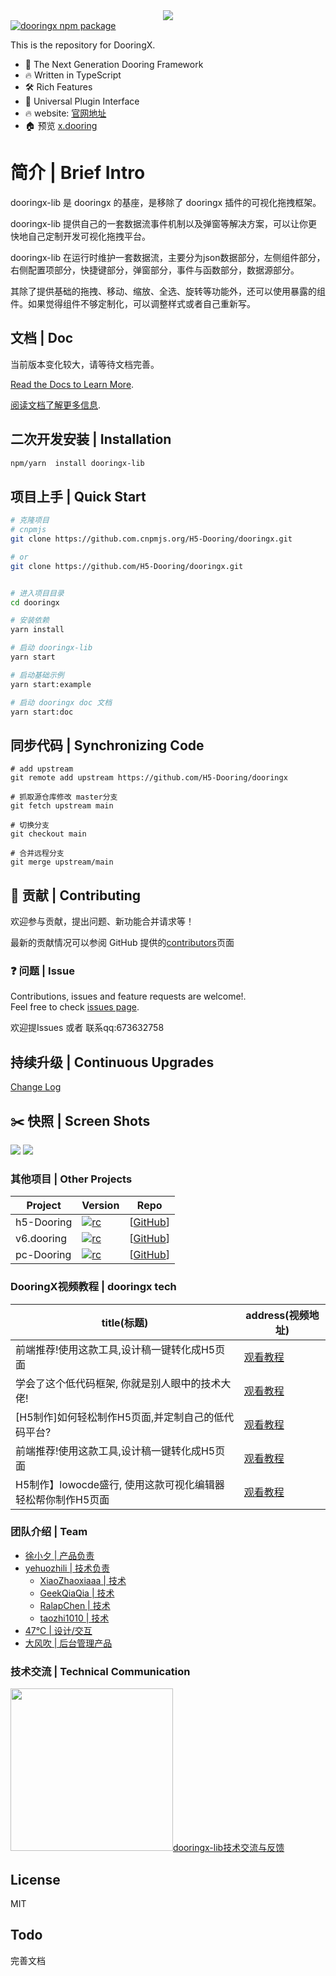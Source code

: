 <div align=center >
<img  src="https://img-blog.csdnimg.cn/img_convert/520863a38a93d960862f92c805bc97cc.png#pic_center"/>
</div>

<a href="https://www.npmjs.com/package/dooringx-lib">
    <img src="https://img.shields.io/badge/npm-dooringx--lib-brightgreen" alt="dooringx npm package">
  </a>



This is the repository for DooringX.
- 💪 The Next Generation Dooring Framework
- 🔥 Written in TypeScript
- 🛠️ Rich Features
- 🔩 Universal Plugin Interface
- 🔥 website: [官网地址](http://x.dooring.cn/dooringx-org)
- 🏠 预览 [x.dooring](http://x.dooring.cn/editor/home)
# 简介 | Brief Intro

dooringx-lib 是 dooringx 的基座，是移除了 dooringx 插件的可视化拖拽框架。



dooringx-lib 提供自己的一套数据流事件机制以及弹窗等解决方案，可以让你更快地自己定制开发可视化拖拽平台。


dooringx-lib 在运行时维护一套数据流，主要分为json数据部分，左侧组件部分，右侧配置项部分，快捷键部分，弹窗部分，事件与函数部分，数据源部分。



其除了提供基础的拖拽、移动、缩放、全选、旋转等功能外，还可以使用暴露的组件。如果觉得组件不够定制化，可以调整样式或者自己重新写。

## 文档 | Doc

当前版本变化较大，请等待文档完善。

[Read the Docs to Learn More](https://h5-dooring.github.io/dooringx/).

[阅读文档了解更多信息](https://h5-dooring.github.io/dooringx/).

## 二次开发安装 | Installation
```bash
npm/yarn  install dooringx-lib
```

## 项目上手 | Quick Start

  ```bash
# 克隆项目
# cnpmjs
git clone https://github.com.cnpmjs.org/H5-Dooring/dooringx.git

# or
git clone https://github.com/H5-Dooring/dooringx.git


# 进入项目目录
cd dooringx

# 安装依赖
yarn install

# 启动 dooringx-lib
yarn start

# 启动基础示例
yarn start:example

# 启动 dooringx doc 文档
yarn start:doc

  ```


## 同步代码 | Synchronizing Code

```
# add upstream
git remote add upstream https://github.com/H5-Dooring/dooringx

# 抓取源仓库修改 master分支
git fetch upstream main

# 切换分支
git checkout main

# 合并远程分支
git merge upstream/main
```
## 🤝 贡献 | Contributing

欢迎参与贡献，提出问题、新功能合并请求等！

最新的贡献情况可以参阅 GitHub 提供的[contributors](https://github.com/H5-Dooring/dooringx/graphs/contributors)页面

### ❓ 问题 | Issue
Contributions, issues and feature requests are welcome!.
<br />Feel free to check [issues page](https://github.com/H5-Dooring/dooringx/issues).

欢迎提Issues 或者 联系qq:673632758

## 持续升级 | Continuous Upgrades
[Change Log](./CHANGELOG.md)


## ✂️ 快照 | Screen Shots

<img src="https://yehuozhili-1259443377.cos.ap-nanjing.myqcloud.com/xxa.jpg"/>

<img src="https://yehuozhili-1259443377.cos.ap-nanjing.myqcloud.com/xxb.jpg"/>


### 其他项目 | Other Projects

| Project               |       Version                          | Repo                 |
| --------------------- | ------------------------------- | -------------------- |
| h5-Dooring | [![rc][h5-badge]][h5-Dooring]     | [[GitHub][h5-Dooring]] |
| v6.dooring | [![rc][v6-badge]][v6.dooring]     | [[GitHub][v6.dooring]] |
| pc-Dooring | [![rc][pc-badge]][pc-Dooring]     | [[GitHub][pc-Dooring]] |




[h5-badge]: https://img.shields.io/badge/Dooring-h5-brightgreen.svg
[h5-Dooring]: https://github.com/MrXujiang/h5-Dooring

[v6-badge]: https://img.shields.io/badge/version-1.0.0-blue.svg?cacheSeconds=2592000
[v6.dooring]: https://github.com/MrXujiang/v6.dooring.public

[pc-badge]: https://img.shields.io/badge/version-1.2-blue.svg?cacheSeconds=2592000
[pc-Dooring]: https://github.com/MrXujiang/pc-Dooring


### DooringX视频教程 | dooringx tech

| title(标题)              |       address(视频地址)                          |
| --------------------- | ------------------------------- |
| 前端推荐!使用这款工具,设计稿一键转化成H5页面 | [观看教程](https://www.bilibili.com/video/BV11R4y1E7at?spm_id_from=333.337.search-card.all.click)    |
| 学会了这个低代码框架, 你就是别人眼中的技术大佬! | [观看教程](https://www.bilibili.com/video/BV1Wr4y1k7mL?spm_id_from=333.337.search-card.all.click)     |
| [H5制作]如何轻松制作H5页面,并定制自己的低代码平台? | [观看教程](https://www.bilibili.com/video/BV1ov411g7YX?spm_id_from=333.337.search-card.all.click)     |
| 前端推荐!使用这款工具,设计稿一键转化成H5页面 | [观看教程](https://www.bilibili.com/video/BV11R4y1E7at?spm_id_from=333.337.search-card.all.click)     |
| H5制作】lowocde盛行, 使用这款可视化编辑器轻松帮你制作H5页面 | [观看教程](https://www.bilibili.com/video/BV1q3411i79j?spm_id_from=333.337.search-card.all.click)     |


###  团队介绍 | Team 

- [徐小夕 | 产品负责](https://github.com/MrXujiang)
- [yehuozhili | 技术负责](https://github.com/yehuozhili)
  - [XiaoZhaoxiaaa | 技术](https://github.com/XiaoZhaoxiaaa)
  - [GeekQiaQia | 技术](https://github.com/GeekQiaQia)
  - [RalapChen | 技术](https://github.com/RalapChen)
  - [taozhi1010 | 技术](https://github.com/taozhi1010)
- [47℃ | 设计/交互]()
- [大风吹 | 后台管理产品]()

### 技术交流 | Technical Communication

<a href="https://user-images.githubusercontent.com/12525636/143815456-9d056876-2a0b-4564-8372-1cfca76b690e.png" target="_blank"><img src="https://user-images.githubusercontent.com/12525636/143815456-9d056876-2a0b-4564-8372-1cfca76b690e.png" width=260 />dooringx-lib技术交流与反馈</a>




## License

MIT


## Todo

完善文档
